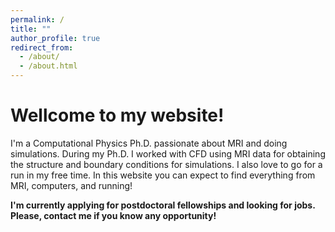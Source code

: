 ```yaml
---
permalink: /
title: ""
author_profile: true
redirect_from: 
  - /about/
  - /about.html
---
```


# Wellcome to my website!

I'm a Computational Physics Ph.D. passionate about MRI and doing simulations.
During my Ph.D. I worked with CFD using MRI data for obtaining 
the structure and boundary conditions for simulations.
I also love to go for a run in my free time. 
In this website you can expect to find everything from MRI, computers, and 
running!

**I'm currently applying for postdoctoral fellowships and looking for jobs. 
Please, contact me if you know any opportunity!**
